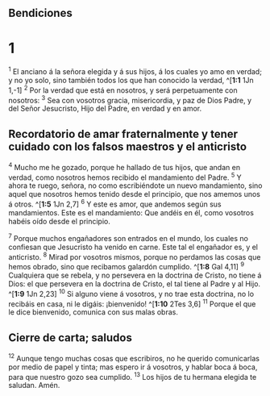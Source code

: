 ## Bendiciones
# 1 
<sup class='bibleverse'>1</sup> El anciano á la señora elegida y á sus hijos, á los cuales yo amo en verdad; y no yo solo, sino también todos los que han conocido la verdad, ^[**1:1** 1Jn 1,-1] <sup class='bibleverse'>2</sup> Por la verdad que está en nosotros, y será perpetuamente con nosotros: <sup class='bibleverse'>3</sup> Sea con vosotros gracia, misericordia, y paz de Dios Padre, y del Señor Jesucristo, Hijo del Padre, en verdad y en amor. 


## Recordatorio de amar fraternalmente y tener cuidado con los falsos maestros y el anticristo
<sup class='bibleverse'>4</sup> Mucho me he gozado, porque he hallado de tus hijos, que andan en verdad, como nosotros hemos recibido el mandamiento del Padre. <sup class='bibleverse'>5</sup> Y ahora te ruego, señora, no como escribiéndote un nuevo mandamiento, sino aquel que nosotros hemos tenido desde el principio, que nos amemos unos á otros. ^[**1:5** 1Jn 2,7] <sup class='bibleverse'>6</sup> Y este es amor, que andemos según sus mandamientos. Este es el mandamiento: Que andéis en él, como vosotros habéis oído desde el principio. 


<sup class='bibleverse'>7</sup> Porque muchos engañadores son entrados en el mundo, los cuales no confiesan que Jesucristo ha venido en carne. Este tal el engañador es, y el anticristo. <sup class='bibleverse'>8</sup> Mirad por vosotros mismos, porque no perdamos las cosas que hemos obrado, sino que recibamos galardón cumplido. ^[**1:8** Gal 4,11] <sup class='bibleverse'>9</sup> Cualquiera que se rebela, y no persevera en la doctrina de Cristo, no tiene á Dios: el que persevera en la doctrina de Cristo, el tal tiene al Padre y al Hijo. ^[**1:9** 1Jn 2,23] <sup class='bibleverse'>10</sup> Si alguno viene á vosotros, y no trae esta doctrina, no lo recibáis en casa, ni le digáis: ¡bienvenido! ^[**1:10** 2Tes 3,6] <sup class='bibleverse'>11</sup> Porque el que le dice bienvenido, comunica con sus malas obras. 
  

## Cierre de carta; saludos
<sup class='bibleverse'>12</sup> Aunque tengo muchas cosas que escribiros, no he querido comunicarlas por medio de papel y tinta; mas espero ir á vosotros, y hablar boca á boca, para que nuestro gozo sea cumplido. <sup class='bibleverse'>13</sup> Los hijos de tu hermana elegida te saludan. Amén. 